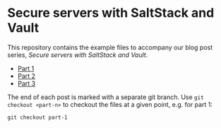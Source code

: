 # Secure servers with SaltStack and Vault

This repository contains the example files to accompany our blog post series, *Secure servers with SaltStack and Vault*.

* [Part 1](https://backbeat.tech/blog/secure-servers-with-saltstack-and-vault-part-1)
* [Part 2](https://backbeat.tech/blog/secure-servers-with-saltstack-and-vault-part-2)
* [Part 3](https://backbeat.tech/blog/secure-servers-with-saltstack-and-vault-part-3)

The end of each post is marked with a separate git branch.
Use `git checkout <part-n>` to checkout the files at a given point, e.g. for part 1:

```
git checkout part-1
```
